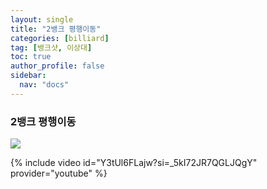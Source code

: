 ```yaml
---
layout: single
title: "2뱅크 평행이동"
categories: [billiard]
tag: [뱅크샷, 이상대]
toc: true
author_profile: false
sidebar:
  nav: "docs"
---
```


### 2뱅크 평행이동

[![](/images/Y3tUl6FLajw?si=L54Ru4xwlrJDryoy)](https://1drv.ms/p/s!AuJKpwyYpUY9gYAgV22O_Fy13bqtaw?e=hRM6bL)

{% include video id="Y3tUl6FLajw?si=_5kI72JR7QGLJQgY" provider="youtube" %}
